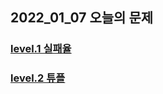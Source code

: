## 2022_01_07 오늘의 문제

### [level.1 실패율](https://programmers.co.kr/learn/courses/30/lessons/42889)

### [level.2 튜플](https://programmers.co.kr/learn/courses/30/lessons/64065)
